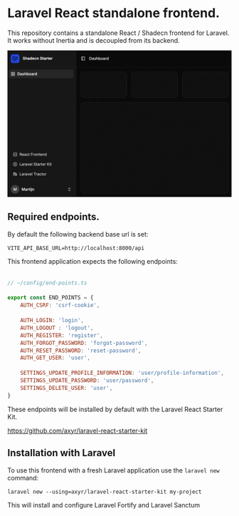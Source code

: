 # Laravel React standalone frontend.

This repository contains a standalone React / Shadecn frontend for Laravel.
It works without Inertia and is decoupled from its backend.

![Screenshot](./docs/screenshot.png)

## Required endpoints.

By default the following backend base url is set:

```dotenv
VITE_API_BASE_URL=http://localhost:8000/api
```

This frontend application expects the following endpoints:

```javascript

// ~/config/end-points.ts

export const END_POINTS = {
    AUTH_CSRF: 'csrf-cookie',
    
    AUTH_LOGIN: 'login',
    AUTH_LOGOUT : 'logout',
    AUTH_REGISTER: 'register',
    AUTH_FORGOT_PASSWORD: 'forgot-password',
    AUTH_RESET_PASSWORD: 'reset-password',
    AUTH_GET_USER: 'user',

    SETTINGS_UPDATE_PROFILE_INFORMATION: 'user/profile-information',
    SETTINGS_UPDATE_PASSWORD: 'user/password',
    SETTINGS_DELETE_USER: 'user',
}
```

These endpoints will be installed by default with the Laravel React Starter Kit.

https://github.com/axyr/laravel-react-starter-kit

## Installation with Laravel

To use this frontend with a fresh Laravel application use the `laravel new` command:

```shell
laravel new --using=axyr/laravel-react-starter-kit my-project
```

This will install and configure Laravel Fortify and Laravel Sanctum